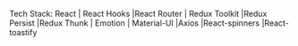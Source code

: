 Tech Stack: React | React Hooks |React Router | Redux Toolkit |Redux Persist |Redux Thunk | Emotion | Material-UI |Axios |React-spinners |React-toastify

